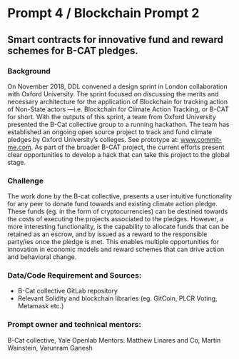 # Prompt 4 / Blockchain Prompt 2

## Smart contracts for innovative fund and reward schemes for B-CAT pledges.

### Background
On November 2018, DDL convened a design sprint in London collaboration with Oxford University.
The sprint focused on discussing the merits and necessary architecture for the application of Blockchain for tracking action of Non-State actors —i.e. Blockchain for Climate Action Tracking, or B-CAT for short.
With the outputs of this sprint, a team from Oxford University presented the B-Cat collective group to a running hackathon.
The team has established an ongoing open source project to track and fund climate pledges by Oxford University’s colleges.
See prototype at: www.commit-me.com. As part of the broader B-CAT project, the current efforts present clear opportunities to develop a hack that can take this project to the global stage.

### Challenge
The work done by the B-cat collective, presents a user intuitive functionality for any peer to donate fund towards and existing climate action pledge. These funds (eg. in the form of cryptocurrencies) can be destined towards the costs of executing the projects associated to the pledges. However, a more interesting functionality, is the capability to allocate funds that can be retained as an escrow, and by issued as a reward to the responsible party/ies once the pledge is met. This enables multiple opportunities for innovation in economic models and reward schemes that can drive action and  behavioral change.

### Data/Code Requirement and Sources:
- B-Cat collective GitLab repository
- Relevant Solidity and blockchain libraries (eg. GitCoin, PLCR Voting, Metamask etc.)

### Prompt owner and technical mentors:
B-Cat collective, Yale Openlab
Mentors: Matthew Linares and Co, Martin Wainstein, Varunram Ganesh
